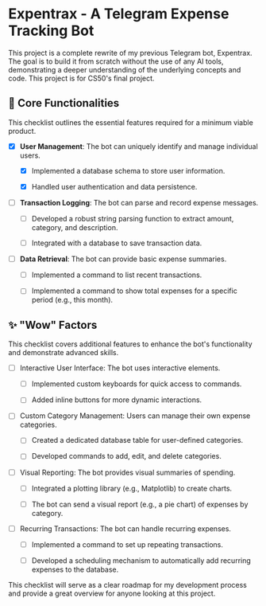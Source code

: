 # Expentrax - A Telegram Expense Tracking Bot

This project is a complete rewrite of my previous Telegram bot, Expentrax. The goal is to build it from scratch without the use of any AI tools, demonstrating a deeper understanding of the underlying concepts and code. This project is for CS50's final project.

## 🚧 Core Functionalities

This checklist outlines the essential features required for a minimum viable product.

- [x] **User Management**: The bot can uniquely identify and manage individual users.

    - [x] Implemented a database schema to store user information.

    - [x] Handled user authentication and data persistence.

- [ ] **Transaction Logging**: The bot can parse and record expense messages.

    - [ ] Developed a robust string parsing function to extract amount, category, and description.

    - [ ] Integrated with a database to save transaction data.

- [ ] **Data Retrieval**: The bot can provide basic expense summaries.

    - [ ] Implemented a command to list recent transactions.

    - [ ] Implemented a command to show total expenses for a specific period (e.g., this month).

## ✨ "Wow" Factors

This checklist covers additional features to enhance the bot's functionality and demonstrate advanced skills.

- [ ] Interactive User Interface: The bot uses interactive elements.

    - [ ] Implemented custom keyboards for quick access to commands.

    - [ ] Added inline buttons for more dynamic interactions.

- [ ] Custom Category Management: Users can manage their own expense categories.

    - [ ] Created a dedicated database table for user-defined categories.

    - [ ] Developed commands to add, edit, and delete categories.

- [ ] Visual Reporting: The bot provides visual summaries of spending.

    - [ ] Integrated a plotting library (e.g., Matplotlib) to create charts.

    - [ ] The bot can send a visual report (e.g., a pie chart) of expenses by category.

- [ ] Recurring Transactions: The bot can handle recurring expenses.

    - [ ] Implemented a command to set up repeating transactions.

    - [ ] Developed a scheduling mechanism to automatically add recurring expenses to the database.

This checklist will serve as a clear roadmap for my development process and provide a great overview for anyone looking at this project.